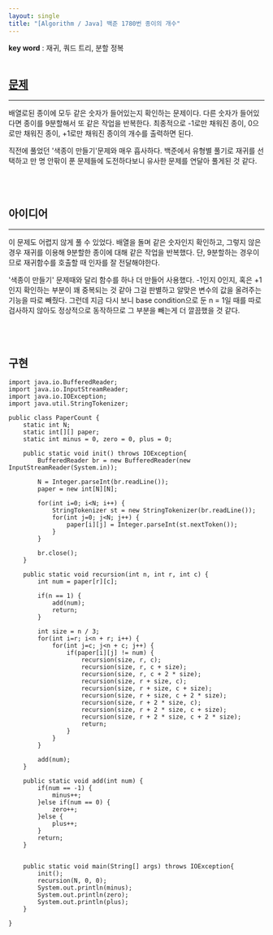 ```yaml
---
layout: single
title: "[Algorithm / Java] 백준 1780번 종이의 개수"
---
```


**key word** : 재귀, 쿼드 트리, 분할 정복
<br><br>

## [문제](https://www.acmicpc.net/problem/1780)

---

배열로된 종이에 모두 같은 숫자가 들어있는지 확인하는 문제이다. 다른 숫자가 들어있다면 종이를 9분할해서 또 같은 작업을 반복한다. 최종적으로 -1로만 채워진 종이, 0으로만 채워진 종이, +1로만 채워진 종이의 개수를 출력하면 된다.

직전에 풀었던 '색종이 만들기'문제와 매우 흡사하다. 백준에서 유형별 풀기로 재귀를 선택하고 만 명 안팎이 푼 문제들에 도전하다보니 유사한 문제를 연달아 풀게된 것 같다.

<br><br>

## 아이디어

---

이 문제도 어렵지 않게 풀 수 있었다. 배열을 돌며 같은 숫자인지 확인하고, 그렇지 않은 경우 재귀를 이용해 9분할한 종이에 대해 같은 작업을 반복했다. 단, 9분할하는 경우이므로 재귀함수를 호출할 때 인자를 잘 전달해야한다.

'색종이 만들기' 문제때와 달리 함수를 하나 더 만들어 사용했다. -1인지 0인지, 혹은 +1인지 확인하는 부분이 꽤 중복되는 것 같아 그걸 판별하고 알맞은 변수의 값을 올려주는 기능을 따로 빼줬다. 그런데 지금 다시 보니 base condition으로 둔 n = 1일 때를 따로 검사하지 않아도 정상적으로 동작하므로 그 부분을 빼는게 더 깔끔했을 것 같다.

<br><br>

## 구현

```
import java.io.BufferedReader;
import java.io.InputStreamReader;
import java.io.IOException;
import java.util.StringTokenizer;

public class PaperCount {
	static int N;
	static int[][] paper;
	static int minus = 0, zero = 0, plus = 0;

	public static void init() throws IOException{
		BufferedReader br = new BufferedReader(new InputStreamReader(System.in));

		N = Integer.parseInt(br.readLine());
		paper = new int[N][N];

		for(int i=0; i<N; i++) {
			StringTokenizer st = new StringTokenizer(br.readLine());
			for(int j=0; j<N; j++) {
				paper[i][j] = Integer.parseInt(st.nextToken());
			}
		}

		br.close();
	}

	public static void recursion(int n, int r, int c) {
		int num = paper[r][c];

		if(n == 1) {
			add(num);
			return;
		}

		int size = n / 3;
		for(int i=r; i<n + r; i++) {
			for(int j=c; j<n + c; j++) {
				if(paper[i][j] != num) {
					recursion(size, r, c);
					recursion(size, r, c + size);
					recursion(size, r, c + 2 * size);
					recursion(size, r + size, c);
					recursion(size, r + size, c + size);
					recursion(size, r + size, c + 2 * size);
					recursion(size, r + 2 * size, c);
					recursion(size, r + 2 * size, c + size);
					recursion(size, r + 2 * size, c + 2 * size);
					return;
				}
			}
		}

		add(num);
	}

	public static void add(int num) {
		if(num == -1) {
			minus++;
		}else if(num == 0) {
			zero++;
		}else {
			plus++;
		}
		return;
	}


	public static void main(String[] args) throws IOException{
		init();
		recursion(N, 0, 0);
		System.out.println(minus);
		System.out.println(zero);
		System.out.println(plus);
	}

}

```
